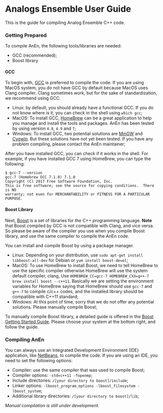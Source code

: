 # Analogs Ensemble User Guide

This is the guide for compiling Analog Ensemble C++ code.

### Getting Prepared
To compile AnEn, the following tools/libraries are needed:

- GCC (recommended);
- Boost library

#### GCC

To begin with, [GCC](https://gcc.gnu.org/) is preferred to compile the code. If you are using MacOS system, you do not have GCC by default because MacOS uses Clang compiler. Clang sometimes work, but for the sake of standardization, we recommend using GCC.

- Linux: by default, you should already have a functional GCC. If you do not know where is it, you can check in the shell using `which gcc`;
- MacOS: To install GCC, [HomeBrew](https://brew.sh/) can be a great application to help you manage and install the tools and packages. AnEn has been tested by using version `4.8`, `4.9` and `7`;
- Windows: To install GCC, two potential solutions are [MinGW](http://www.mingw.org/) and [Cygwin](https://www.cygwin.com/). But these solutions have not yet been tested. If you have any problem compiling, please contact the AnEn maintainer;

After you have installed GCC, you can check if it works in the shell. For example, if you have installed GCC 7 using HomeBrew, you can type the following:

```
$ gcc-7 --version
gcc-7 (Homebrew GCC 7.1.0) 7.1.0
Copyright (C) 2017 Free Software Foundation, Inc.
This is free software; see the source for copying conditions.  There is NO
warranty; not even for MERCHANTABILITY or FITNESS FOR A PARTICULAR PURPOSE.
```

#### Boost Library

Next, [Boost](http://www.boost.org/) is a set of libraries for the C++ programming language. **Note** that Boost compiled by GCC is not compatible with Clang, and vice versa. So please be aware of the compiler you use when you compile Boost library, and use the same compiler to compile the AnEn code.

You can install and compile Boost by using a package manager.

- Linux: Depending on your distribution, use `sudo apt-get install libboost-all-dev` for Debian or `yum install boost-devel`;
- MacOS: To use HomeBrew to install Boost, we need to tell HomeBrew to use the specific compiler otherwise HomeBrew will use the system default compiler, clang, Use `HOMEBREW_CC=gcc-7 HOMEBREW_CXX=g++-7 brew install boost --c++11`. Basically we are setting the environment variables for HomeBrew saying that HomeBrew should use `gcc-7` and `g++-7` to compile c/c++ codes, and the installed library should be compatible with C++11 standard;
- Windows: At this point of time, sorry that we do not offer any potential solutions. Please manually compile Boost;

To manually compile Boost library, a detailed guide is offered in the [Boost Getting Started Guide](http://www.boost.org/doc/libs/1_64_0/more/getting_started/index.html). Please choose your system at the bottom right, and follow the guide.

### Compiling AnEn
You can always use an Integrated Development Environment (IDE) application, like [NetBeans]([https://netbeans.org/), to compile the code. If you are using an IDE, you need to set the following options:

- Compiler: use the same compiler that was used to compile Boost;
- Compiler options: `-std=c++11 -fopenmp`;
- Include directories: `/[your directory to boost]/include`;
- Linker options: `-lboost_program_options -lboost_filesystem -lboost_system`;
- Additional library directories: `/[your directory to boost]/lib`;

*Manual compilation is still under development.*
